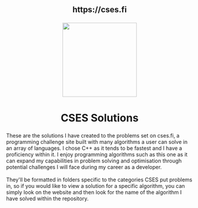 <h2 align="center">https://cses.fi</h2>

###

<div align="center">
  <img height="200" src="https://media1.tenor.com/images/67899e4ce154518e656cb2337b180de0/tenor.gif%3fitemid%3d7329024"  />
</div>

###

<h1 align="center">CSES Solutions</h1>

###

<p align="left">These are the solutions I have created to the problems set on cses.fi, a programming challenge site built with many algorithms a user can solve in an array of languages. I chose C++ as it tends to be fastest and I have a proficiency within it. I enjoy programming algorithms such as this one as it can expand my capabilities in problem solving and optimisation through potential challenges I will face during my career as a developer.<br><br>They'll be formatted in folders specific to the categories CSES put problems in, so if you would like to view a solution for a specific algorithm, you can simply look on the website and then look for the name of the algorithm I have solved within the repository.</p>
